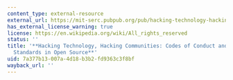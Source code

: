 ```yaml
---
content_type: external-resource
external_url: https://mit-serc.pubpub.org/pub/hacking-technology-hacking-communities/release/2
has_external_license_warning: true
license: https://en.wikipedia.org/wiki/All_rights_reserved
status: ''
title: '**Hacking Technology, Hacking Communities: Codes of Conduct and Community
  Standards in Open Source**'
uid: 7a377b13-007a-4d18-b3b2-fd9363c3f8bf
wayback_url: ''
---
```

